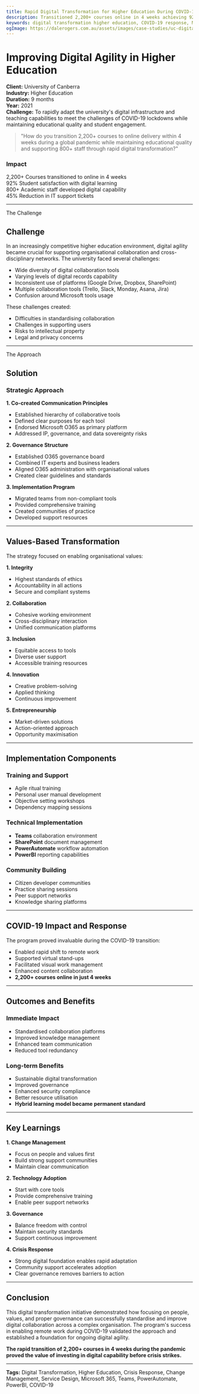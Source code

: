 ```yaml
---
title: Rapid Digital Transformation for Higher Education During COVID-19
description: Transitioned 2,200+ courses online in 4 weeks achieving 92% student satisfaction, trained 800+ staff, reduced IT support 45% during COVID-19 rapid digital transformation.
keywords: digital transformation higher education, COVID-19 response, Microsoft 365, Teams, PowerAutomate, change management, capability building, University of Canberra, online learning, digital agility
ogImage: https://dalerogers.com.au/assets/images/case-studies/uc-digital-og.jpg
---
```


# Improving Digital Agility in Higher Education

**Client:** University of Canberra  
**Industry:** Higher Education  
**Duration:** 9 months  
**Year:** 2021  
**Challenge:** To rapidly adapt the university's digital infrastructure and teaching capabilities to meet the challenges of COVID-19 lockdowns while maintaining educational quality and student engagement.

<blockquote class="insight-quote">
"How do you transition 2,200+ courses to online delivery within 4 weeks during a global pandemic while maintaining educational quality and supporting 800+ staff through rapid digital transformation?"
</blockquote>

<div class="results-callout">
  <h3>Impact</h3>
  <div class="results-grid">
    <div class="result-item">
      <span class="result-number">2,200+</span>
      <span class="result-label">Courses transitioned to online in 4 weeks</span>
    </div>
    <div class="result-item">
      <span class="result-number">92%</span>
      <span class="result-label">Student satisfaction with digital learning</span>
    </div>
    <div class="result-item">
      <span class="result-number">800+</span>
      <span class="result-label">Academic staff developed digital capability</span>
    </div>
    <div class="result-item">
      <span class="result-number">45%</span>
      <span class="result-label">Reduction in IT support tickets</span>
    </div>
  </div>
</div>

---

<div class="case-study-section">
<span class="section-label">The Challenge</span>

## Challenge

In an increasingly competitive higher education environment, digital agility became crucial for supporting organisational collaboration and cross-disciplinary networks. The university faced several challenges:

- Wide diversity of digital collaboration tools
- Varying levels of digital records capability
- Inconsistent use of platforms (Google Drive, Dropbox, SharePoint)
- Multiple collaboration tools (Trello, Slack, Monday, Asana, Jira)
- Confusion around Microsoft tools usage

These challenges created:

- Difficulties in standardising collaboration
- Challenges in supporting users
- Risks to intellectual property
- Legal and privacy concerns

</div>

---

<div class="case-study-section">
<span class="section-label">The Approach</span>

## Solution

### Strategic Approach

**1. Co-created Communication Principles**
   - Established hierarchy of collaborative tools
   - Defined clear purposes for each tool
   - Endorsed Microsoft O365 as primary platform
   - Addressed IP, governance, and data sovereignty risks

**2. Governance Structure**
   - Established O365 governance board
   - Combined IT experts and business leaders
   - Aligned O365 administration with organisational values
   - Created clear guidelines and standards

**3. Implementation Program**
   - Migrated teams from non-compliant tools
   - Provided comprehensive training
   - Created communities of practice
   - Developed support resources

---

## Values-Based Transformation

The strategy focused on enabling organisational values:

**1. Integrity**
   - Highest standards of ethics
   - Accountability in all actions
   - Secure and compliant systems

**2. Collaboration**
   - Cohesive working environment
   - Cross-disciplinary interaction
   - Unified communication platforms

**3. Inclusion**
   - Equitable access to tools
   - Diverse user support
   - Accessible training resources

**4. Innovation**
   - Creative problem-solving
   - Applied thinking
   - Continuous improvement

**5. Entrepreneurship**
   - Market-driven solutions
   - Action-oriented approach
   - Opportunity maximisation

---

## Implementation Components

### Training and Support

- Agile ritual training
- Personal user manual development
- Objective setting workshops
- Dependency mapping sessions

### Technical Implementation

- **Teams** collaboration environment
- **SharePoint** document management
- **PowerAutomate** workflow automation
- **PowerBI** reporting capabilities

### Community Building

- Citizen developer communities
- Practice sharing sessions
- Peer support networks
- Knowledge sharing platforms

---

## COVID-19 Impact and Response

The program proved invaluable during the COVID-19 transition:

- Enabled rapid shift to remote work
- Supported virtual stand-ups
- Facilitated visual work management
- Enhanced content collaboration
- **2,200+ courses online in just 4 weeks**

---

## Outcomes and Benefits

### Immediate Impact

- Standardised collaboration platforms
- Improved knowledge management
- Enhanced team communication
- Reduced tool redundancy

### Long-term Benefits

- Sustainable digital transformation
- Improved governance
- Enhanced security compliance
- Better resource utilisation
- **Hybrid learning model became permanent standard**

---

## Key Learnings

**1. Change Management**
   - Focus on people and values first
   - Build strong support communities
   - Maintain clear communication

**2. Technology Adoption**
   - Start with core tools
   - Provide comprehensive training
   - Enable peer support networks

**3. Governance**
   - Balance freedom with control
   - Maintain security standards
   - Support continuous improvement

**4. Crisis Response**
   - Strong digital foundation enables rapid adaptation
   - Community support accelerates adoption
   - Clear governance removes barriers to action

---

## Conclusion

This digital transformation initiative demonstrated how focusing on people, values, and proper governance can successfully standardise and improve digital collaboration across a complex organisation. The program's success in enabling remote work during COVID-19 validated the approach and established a foundation for ongoing digital agility.

**The rapid transition of 2,200+ courses in 4 weeks during the pandemic proved the value of investing in digital capability before crisis strikes.**

---

**Tags:** Digital Transformation, Higher Education, Crisis Response, Change Management, Service Design, Microsoft 365, Teams, PowerAutomate, PowerBI, COVID-19


